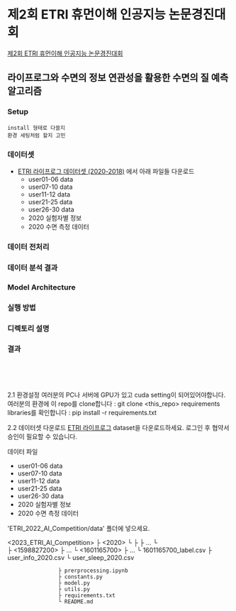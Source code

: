 제2회 ETRI 휴먼이해 인공지능 논문경진대회
==========
[제2회 ETRI 휴먼이해 인공지능 논문경진대회](https://aifactory.space/competition/detail/2234)
<br>
## 라이프로그와 수면의 정보 연관성을 활용한 수면의 질 예측 알고리즘

### Setup
```
install 형태로 다쓸지 
환경 세팅처럼 할지 고민
```
### 데이터셋
* [ETRI 라이프로그 데이터셋 (2020-2018)](https://nanum.etri.re.kr/share/schung1/ETRILifelogDataset2020?lang=ko_KR) 에서 아래 파일들 다운로드
  - user01-06 data
  - user07-10 data
  - user11-12 data
  - user21-25 data
  - user26-30 data
  - 2020 실험자별 정보
  - 2020 수면 측정 데이터
 
### 데이터 전처리

### 데이터 분석 결과

### Model Architecture

### 실행 방법
### 디렉토리 설명

### 결과

<br>
<br>
<br>

2.1 환경설정
여러분의 PC나 서버에 GPU가 있고 cuda setting이 되어있어야합니다.
여러분의 환경에 이 repo를 clone합니다 : git clone <this_repo>
requirements libraries를 확인합니다 : pip install -r requirements.txt

2.2 데이터셋 다운로드
[ETRI 라이프로그](https://nanum.etri.re.kr/share/schung1/ETRILifelogDataset2020?lang=ko_KR) dataset을 다운로드하세요.
로그인 후 협약서 승인이 필요할 수 있습니다.

데이터 파일
- user01-06 data
- user07-10 data
- user11-12 data
- user21-25 data
- user26-30 data
- 2020 실험자별 정보
- 2020 수면 측정 데이터



 'ETRI_2022_AI_Competition/data' 폴더에 넣으세요.

 <2023_ETRI_AI_Competition>
                    ├ <2020>
                        └ <user01-30>
                            ├ <user01>
                            ├ ...
                            └ <user30>  
                                ├ <1598827200>
                                ├ ...
                                └ <1601165700>
                                    ├ ...
                                    └ 1601165700_label.csv
                        ├ user_info_2020.csv
                        └ user_sleep_2020.csv

                    ├ prerprocessing.ipynb
                    ├ constants.py
                    ├ model.py
                    ├ utils.py
                    ├ requirements.txt
                    └ README.md
